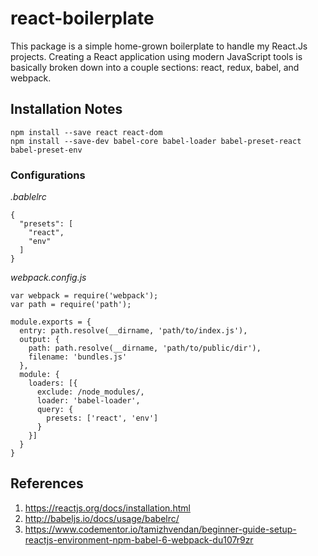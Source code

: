 # react-boilerplate

This package is a simple home-grown boilerplate to handle my React.Js projects. Creating a React application using modern JavaScript tools is basically broken down into a couple sections: react, redux, babel, and webpack.

## Installation Notes
```
npm install --save react react-dom
npm install --save-dev babel-core babel-loader babel-preset-react babel-preset-env
```

### Configurations
*.bablelrc*
```
{
  "presets": [
    "react",
    "env"
  ]
}
```

*webpack.config.js*
```
var webpack = require('webpack');
var path = require('path');

module.exports = {
  entry: path.resolve(__dirname, 'path/to/index.js'),
  output: {
    path: path.resolve(__dirname, 'path/to/public/dir'),
    filename: 'bundles.js'
  },
  module: {
    loaders: [{
      exclude: /node_modules/,
      loader: 'babel-loader',
      query: {
        presets: ['react', 'env']
      }
    }]
  }
}
```


## References
1. https://reactjs.org/docs/installation.html
1. http://babeljs.io/docs/usage/babelrc/
1. https://www.codementor.io/tamizhvendan/beginner-guide-setup-reactjs-environment-npm-babel-6-webpack-du107r9zr
